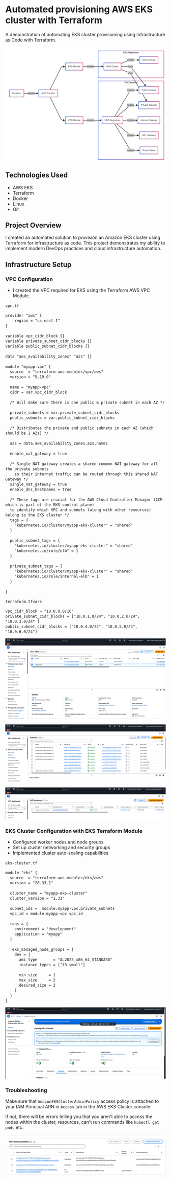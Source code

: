 #  Automated provisioning AWS EKS cluster with Terraform

A demonstration of automating EKS cluster provisioning using Infrastructure as Code with Terraform.

![diagram](https://github.com/Princeton45/terraform-aws-eks-cluster/blob/main/images/diagram.png)

## Technologies Used
- AWS EKS
- Terraform
- Docker
- Linux
- Git

## Project Overview
I created an automated solution to provision an Amazon EKS cluster using Terraform for infrastructure as code. This project demonstrates my ability to implement modern DevOps practices and cloud infrastructure automation.

## Infrastructure Setup

### VPC Configuration
- I created the VPC required for EKS using the Terraform AWS VPC Module.

`vpc.tf`
```hcl
provider "aws" {
    region = "us-east-1"
}

variable vpc_cidr_block {}
variable private_subnet_cidr_blocks {}
variable public_subnet_cidr_blocks {}

data "aws_availability_zones" "azs" {}

module "myapp-vpc" {
  source  = "terraform-aws-modules/vpc/aws"
  version = "5.19.0"

  name = "myapp-vpc"
  cidr = var.vpc_cidr_block

  /* Will make sure there is one public & private subnet in each AZ */

  private_subnets = var.private_subnet_cidr_blocks
  public_subnets = var.public_subnet_cidr_blocks
  
  /* Distributes the private and public subnets in each AZ (which should be 2 AZs) */

  azs = data.aws_availability_zones.azs.names 

  enable_nat_gateway = true

  /* Single NAT gateway creates a shared common NAT gateway for all the private subnets
    so their internet traffic can be routed through this shared NAT Gateway */
  single_nat_gateway = true
  enable_dns_hostnames = true

  /* These tags are crucial for the AWS Cloud Controller Manager (CCM which is part of the EKS control plane) 
  to identify which VPC and subnets (along with other resources) belong to the EKS cluster */
  tags = {
    "kubernetes.io/cluster/myapp-eks-cluster" = "shared"
  }

  public_subnet_tags = {
    "kubernetes.io/cluster/myapp-eks-cluster" = "shared"
    "kubernetes.io/role/elb" = 1
  }

  private_subnet_tags = {
    "kubernetes.io/cluster/myapp-eks-cluster" = "shared"
    "kubernetes.io/role/internal-elb" = 1
  }

}
```

`terraform.tfvars`
```hcl
vpc_cidr_block = "10.0.0.0/16"
private_subnet_cidr_blocks = ["10.0.1.0/24", "10.0.2.0/24", "10.0.3.0/24" ]
public_subnet_cidr_blocks = ["10.0.4.0/24", "10.0.5.0/24", "10.0.6.0/24"]
```

![vpc](https://github.com/Princeton45/terraform-aws-eks-cluster/blob/main/images/vpc.png)

![subnets](https://github.com/Princeton45/terraform-aws-eks-cluster/blob/main/images/subnets.png)

![nat-gateway](https://github.com/Princeton45/terraform-aws-eks-cluster/blob/main/images/nat.png)


### EKS Cluster Configuration with EKS Terraform Module
- Configured worker nodes and node groups
- Set up cluster networking and security groups
- Implemented cluster auto-scaling capabilities

`eks-cluster.tf`
```hcl
module "eks" {
  source  = "terraform-aws-modules/eks/aws"
  version = "20.33.1"

  cluster_name = "myapp-eks-cluster"
  cluster_version = "1.31"

  subnet_ids =  module.myapp-vpc.private_subnets
  vpc_id = module.myapp-vpc.vpc_id 

  tags = {
    environment = "development"
    application = "myapp"
  }

   eks_managed_node_groups = {
    dev = {
      ami_type       = "AL2023_x86_64_STANDARD"
      instance_types = ["t3.small"]

      min_size     = 1
      max_size     = 2
      desired_size = 2
    }
  }
}
```
![eks-cluster](https://github.com/Princeton45/terraform-aws-eks-cluster/blob/main/images/eks-cluster.png)


### Troubleshooting

Make sure that `AmazonEKSClusterAdminPolicy` access policy is attached to your IAM Principal ARN in
`Access` tab in the AWS EKS Cluster console.

If not, there will be errors telling you that you aren't able to access the nodes within the cluster,
resources, can't run commands like `kubectl get pods` etc.

![trouble](https://github.com/Princeton45/terraform-aws-eks-cluster/blob/main/images/trouble.png)
